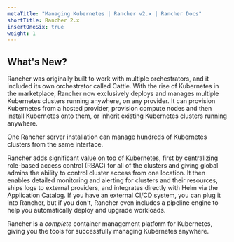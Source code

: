 ```yaml
---
metaTitle: "Managing Kubernetes | Rancher v2.x | Rancher Docs"
shortTitle: Rancher 2.x
insertOneSix: true
weight: 1
---
```


## What's New?

Rancher was originally built to work with multiple orchestrators, and it included its own orchestrator called Cattle. With the rise of Kubernetes in the marketplace, Rancher now exclusively deploys and manages multiple Kubernetes clusters running anywhere, on any provider. It can provision Kubernetes from a hosted provider, provision compute nodes and then install Kubernetes onto them, or inherit existing Kubernetes clusters running anywhere.

One Rancher server installation can manage hundreds of Kubernetes clusters from the same interface.

Rancher adds significant value on top of Kubernetes, first by centralizing role-based access control (RBAC) for all of the clusters and giving global admins the ability to control cluster access from one location. It then enables detailed monitoring and alerting for clusters and their resources, ships logs to external providers, and integrates directly with Helm via the Application Catalog. If you have an external CI/CD system, you can plug it into Rancher, but if you don't, Rancher even includes a pipeline engine to help you automatically deploy and upgrade workloads.

Rancher is a _complete_ container management platform for Kubernetes, giving you the tools for successfully managing Kubernetes anywhere.
